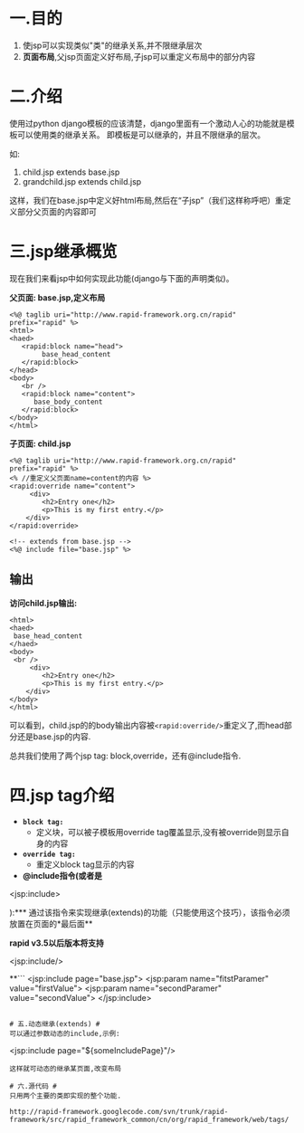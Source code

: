

# 一.目的 #
  1. 使jsp可以实现类似"类"的继承关系,并不限继承层次
  1. **页面布局**,父jsp页面定义好布局,子jsp可以重定义布局中的部分内容

# 二.介绍 #
使用过python django模板的应该清楚，django里面有一个激动人心的功能就是模板可以使用类的继承关系。 即模板是可以继承的，并且不限继承的层次。

如:
  1. child.jsp extends base.jsp
  1. grandchild.jsp extends child.jsp

这样，我们在base.jsp中定义好html布局,然后在“子jsp”（我们这样称呼吧）重定义部分父页面的内容即可

# 三.jsp继承概览 #
现在我们来看jsp中如何实现此功能(django与下面的声明类似)。

**父页面: base.jsp,定义布局**
```
<%@ taglib uri="http://www.rapid-framework.org.cn/rapid" prefix="rapid" %>  
<html>  
<haed>
   <rapid:block name="head">
        base_head_content
   </rapid:block>
</head>  
<body>  
   <br />  
   <rapid:block name="content">
      base_body_content
   </rapid:block>  
</body>  
</html>
```
**子页面: child.jsp**
```
<%@ taglib uri="http://www.rapid-framework.org.cn/rapid" prefix="rapid" %>  
<% //重定义父页面name=content的内容 %>  
<rapid:override name="content">  
     <div>
        <h2>Entry one</h2>
        <p>This is my first entry.</p>
    </div>
</rapid:override>  
   
<!-- extends from base.jsp -->  
<%@ include file="base.jsp" %> 
```

## 输出 ##

**访问child.jsp输出:**
```
<html>
<haed>  
 base_head_content
</haed>  
<body>  
 <br />  
     <div>
        <h2>Entry one</h2>
        <p>This is my first entry.</p>
    </div>
</body>  
</html> 
```

可以看到，child.jsp的的body输出内容被`<rapid:override/>`重定义了,而head部分还是base.jsp的内容.

总共我们使用了两个jsp tag: block,override，还有@include指令.
# 四.jsp tag介绍 #

  * **`block tag:`**
    * 定义块，可以被子模板用override tag覆盖显示,没有被override则显示自身的内容
  * **`override tag:`**
    * 重定义block tag显示的内容
  * **@include指令(或者是**

&lt;jsp:include&gt;

):*** 通过该指令来实现继承(extends)的功能（只能使用这个技巧），该指令必须放置在页面的\*最后面**

**rapid v3.5以后版本将支持**

&lt;jsp:include/&gt;

**```
<jsp:include page="base.jsp">
   <jsp:param name="fitstParamer" value="firstValue">
   <jsp:param name="secondParamer" value="secondValue">
</jsp:include>
```**

# 五.动态继承(extends) #
可以通过参数动态的include,示例:
```
<jsp:include page="${someIncludePage}"/>
```
这样就可动态的继承某页面,改变布局

# 六.源代码 #
只用两个主要的类即实现的整个功能.

http://rapid-framework.googlecode.com/svn/trunk/rapid-framework/src/rapid_framework_common/cn/org/rapid_framework/web/tags/